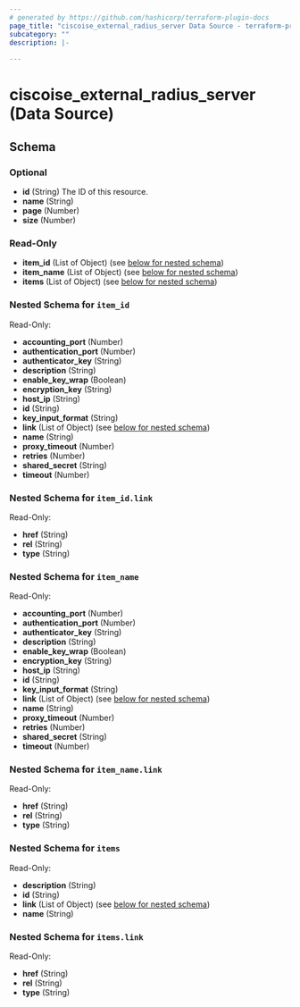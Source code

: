 ```yaml
---
# generated by https://github.com/hashicorp/terraform-plugin-docs
page_title: "ciscoise_external_radius_server Data Source - terraform-provider-ciscoise"
subcategory: ""
description: |-
  
---
```


# ciscoise_external_radius_server (Data Source)





<!-- schema generated by tfplugindocs -->
## Schema

### Optional

- **id** (String) The ID of this resource.
- **name** (String)
- **page** (Number)
- **size** (Number)

### Read-Only

- **item_id** (List of Object) (see [below for nested schema](#nestedatt--item_id))
- **item_name** (List of Object) (see [below for nested schema](#nestedatt--item_name))
- **items** (List of Object) (see [below for nested schema](#nestedatt--items))

<a id="nestedatt--item_id"></a>
### Nested Schema for `item_id`

Read-Only:

- **accounting_port** (Number)
- **authentication_port** (Number)
- **authenticator_key** (String)
- **description** (String)
- **enable_key_wrap** (Boolean)
- **encryption_key** (String)
- **host_ip** (String)
- **id** (String)
- **key_input_format** (String)
- **link** (List of Object) (see [below for nested schema](#nestedobjatt--item_id--link))
- **name** (String)
- **proxy_timeout** (Number)
- **retries** (Number)
- **shared_secret** (String)
- **timeout** (Number)

<a id="nestedobjatt--item_id--link"></a>
### Nested Schema for `item_id.link`

Read-Only:

- **href** (String)
- **rel** (String)
- **type** (String)



<a id="nestedatt--item_name"></a>
### Nested Schema for `item_name`

Read-Only:

- **accounting_port** (Number)
- **authentication_port** (Number)
- **authenticator_key** (String)
- **description** (String)
- **enable_key_wrap** (Boolean)
- **encryption_key** (String)
- **host_ip** (String)
- **id** (String)
- **key_input_format** (String)
- **link** (List of Object) (see [below for nested schema](#nestedobjatt--item_name--link))
- **name** (String)
- **proxy_timeout** (Number)
- **retries** (Number)
- **shared_secret** (String)
- **timeout** (Number)

<a id="nestedobjatt--item_name--link"></a>
### Nested Schema for `item_name.link`

Read-Only:

- **href** (String)
- **rel** (String)
- **type** (String)



<a id="nestedatt--items"></a>
### Nested Schema for `items`

Read-Only:

- **description** (String)
- **id** (String)
- **link** (List of Object) (see [below for nested schema](#nestedobjatt--items--link))
- **name** (String)

<a id="nestedobjatt--items--link"></a>
### Nested Schema for `items.link`

Read-Only:

- **href** (String)
- **rel** (String)
- **type** (String)


